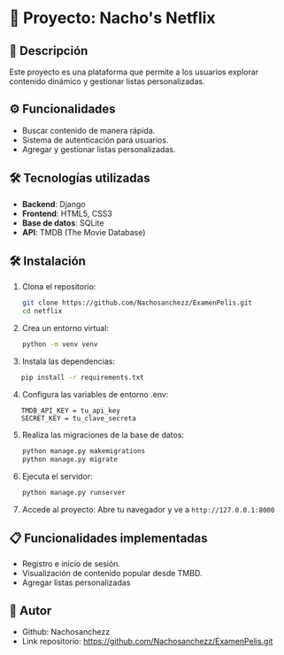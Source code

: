 # 🚀 Proyecto: Nacho's Netflix

## 🌟 Descripción
Este proyecto es una plataforma que permite a los usuarios explorar contenido dinámico y gestionar listas personalizadas.

## ⚙️ Funcionalidades
- Buscar contenido de manera rápida.
- Sistema de autenticación para usuarios.
- Agregar y gestionar listas personalizadas.

## 🛠️ Tecnologías utilizadas
- **Backend**: Django
- **Frontend**: HTML5, CSS3
- **Base de datos**: SQLite
- **API**: TMDB (The Movie Database)

## 🛠️ Instalación
1. Clona el repositorio:  
   ```bash
   git clone https://github.com/Nachosanchezz/ExamenPelis.git
   cd netflix

2. Crea un entorno virtual:
   ```bash
   python -m venv venv
   ```

3. Instala las dependencias:
  ```bash
     pip install -r requirements.txt
```

4. Configura las variables de entorno .env:
  ```plaintext
     TMDB_API_KEY = tu_api_key
     SECRET_KEY = tu_clave_secreta
```
5. Realiza las migraciones de la base de datos:
   ```bash
   python manage.py makemigrations
   python manage.py migrate
   ```
   
6. Ejecuta el servidor:
   ```bash
   python manage.py runserver
   ```
   
7. Accede al proyecto:
   Abre tu navegador y ve a ```http://127.0.0.1:8000 ```

## 📋 Funcionalidades implementadas
- Registro e inicio de sesión.
- Visualización de contenido popular desde TMBD.
- Agregar listas personalizadas

## 👤 Autor
- Github: Nachosanchezz
- Link repositorio: https://github.com/Nachosanchezz/ExamenPelis.git



